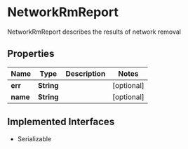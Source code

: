 

# NetworkRmReport

NetworkRmReport describes the results of network removal

## Properties

| Name | Type | Description | Notes |
|------------ | ------------- | ------------- | -------------|
|**err** | **String** |  |  [optional] |
|**name** | **String** |  |  [optional] |


## Implemented Interfaces

* Serializable


